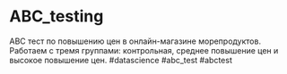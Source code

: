 # ABC_testing
ABC тест по повышению цен в онлайн-магазине морепродуктов. Работаем с тремя группами: контрольная, среднее повышение цен и высокое повышение цен.
#datascience #abc_test #abctest
